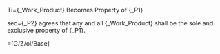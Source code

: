 Ti={_Work_Product} Becomes Property of {_P1}

sec={_P2} agrees that any and all {_Work_Product} shall be the sole and exclusive property of {_P1}.

=[G/Z/ol/Base]
